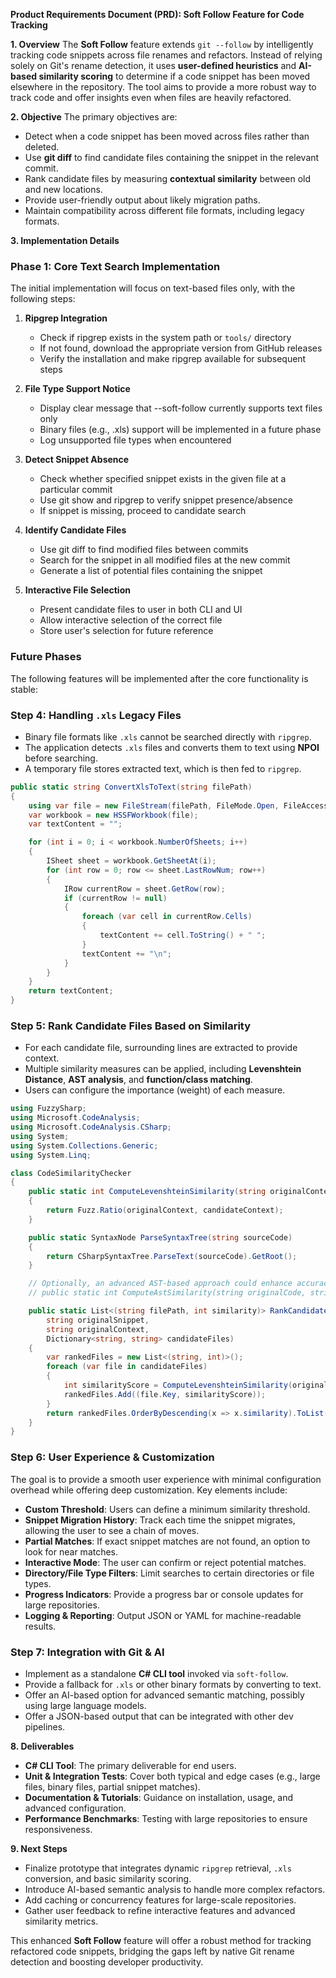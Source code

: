 **Product Requirements Document (PRD): Soft Follow Feature for Code Tracking**

**1. Overview**
The **Soft Follow** feature extends `git --follow` by intelligently tracking code snippets across file renames and refactors. Instead of relying solely on Git's rename detection, it uses **user-defined heuristics** and **AI-based similarity scoring** to determine if a code snippet has been moved elsewhere in the repository. The tool aims to provide a more robust way to track code and offer insights even when files are heavily refactored.

**2. Objective**
The primary objectives are:
- Detect when a code snippet has been moved across files rather than deleted.
- Use **git diff** to find candidate files containing the snippet in the relevant commit.
- Rank candidate files by measuring **contextual similarity** between old and new locations.
- Provide user-friendly output about likely migration paths.
- Maintain compatibility across different file formats, including legacy formats.

**3. Implementation Details**

### **Phase 1: Core Text Search Implementation**

The initial implementation will focus on text-based files only, with the following steps:

1. **Ripgrep Integration**
   - Check if ripgrep exists in the system path or `tools/` directory
   - If not found, download the appropriate version from GitHub releases
   - Verify the installation and make ripgrep available for subsequent steps

2. **File Type Support Notice**
   - Display clear message that --soft-follow currently supports text files only
   - Binary files (e.g., .xls) support will be implemented in a future phase
   - Log unsupported file types when encountered

3. **Detect Snippet Absence**
   - Check whether specified snippet exists in the given file at a particular commit
   - Use git show and ripgrep to verify snippet presence/absence
   - If snippet is missing, proceed to candidate search

4. **Identify Candidate Files**
   - Use git diff to find modified files between commits
   - Search for the snippet in all modified files at the new commit
   - Generate a list of potential files containing the snippet

5. **Interactive File Selection**
   - Present candidate files to user in both CLI and UI
   - Allow interactive selection of the correct file
   - Store user's selection for future reference

### **Future Phases**

The following features will be implemented after the core functionality is stable:

### **Step 4: Handling `.xls` Legacy Files**
- Binary file formats like `.xls` cannot be searched directly with `ripgrep`.
- The application detects `.xls` files and converts them to text using **NPOI** before searching.
- A temporary file stores extracted text, which is then fed to `ripgrep`.

```csharp
public static string ConvertXlsToText(string filePath)
{
    using var file = new FileStream(filePath, FileMode.Open, FileAccess.Read);
    var workbook = new HSSFWorkbook(file);
    var textContent = "";

    for (int i = 0; i < workbook.NumberOfSheets; i++)
    {
        ISheet sheet = workbook.GetSheetAt(i);
        for (int row = 0; row <= sheet.LastRowNum; row++)
        {
            IRow currentRow = sheet.GetRow(row);
            if (currentRow != null)
            {
                foreach (var cell in currentRow.Cells)
                {
                    textContent += cell.ToString() + " ";
                }
                textContent += "\n";
            }
        }
    }
    return textContent;
}
```

### **Step 5: Rank Candidate Files Based on Similarity**
- For each candidate file, surrounding lines are extracted to provide context.
- Multiple similarity measures can be applied, including **Levenshtein Distance**, **AST analysis**, and **function/class matching**.
- Users can configure the importance (weight) of each measure.

```csharp
using FuzzySharp;
using Microsoft.CodeAnalysis;
using Microsoft.CodeAnalysis.CSharp;
using System;
using System.Collections.Generic;
using System.Linq;

class CodeSimilarityChecker
{
    public static int ComputeLevenshteinSimilarity(string originalContext, string candidateContext)
    {
        return Fuzz.Ratio(originalContext, candidateContext);
    }

    public static SyntaxNode ParseSyntaxTree(string sourceCode)
    {
        return CSharpSyntaxTree.ParseText(sourceCode).GetRoot();
    }

    // Optionally, an advanced AST-based approach could enhance accuracy:
    // public static int ComputeAstSimilarity(string originalCode, string candidateCode) { ... }

    public static List<(string filePath, int similarity)> RankCandidates(
        string originalSnippet,
        string originalContext,
        Dictionary<string, string> candidateFiles)
    {
        var rankedFiles = new List<(string, int)>();
        foreach (var file in candidateFiles)
        {
            int similarityScore = ComputeLevenshteinSimilarity(originalContext, file.Value);
            rankedFiles.Add((file.Key, similarityScore));
        }
        return rankedFiles.OrderByDescending(x => x.similarity).ToList();
    }
}
```

### **Step 6: User Experience & Customization**
The goal is to provide a smooth user experience with minimal configuration overhead while offering deep customization. Key elements include:
- **Custom Threshold**: Users can define a minimum similarity threshold.
- **Snippet Migration History**: Track each time the snippet migrates, allowing the user to see a chain of moves.
- **Partial Matches**: If exact snippet matches are not found, an option to look for near matches.
- **Interactive Mode**: The user can confirm or reject potential matches.
- **Directory/File Type Filters**: Limit searches to certain directories or file types.
- **Progress Indicators**: Provide a progress bar or console updates for large repositories.
- **Logging & Reporting**: Output JSON or YAML for machine-readable results.

### **Step 7: Integration with Git & AI**
- Implement as a standalone **C# CLI tool** invoked via `soft-follow`.
- Provide a fallback for `.xls` or other binary formats by converting to text.
- Offer an AI-based option for advanced semantic matching, possibly using large language models.
- Offer a JSON-based output that can be integrated with other dev pipelines.

**8. Deliverables**
- **C# CLI Tool**: The primary deliverable for end users.
- **Unit & Integration Tests**: Cover both typical and edge cases (e.g., large files, binary files, partial snippet matches).
- **Documentation & Tutorials**: Guidance on installation, usage, and advanced configuration.
- **Performance Benchmarks**: Testing with large repositories to ensure responsiveness.

**9. Next Steps**
- Finalize prototype that integrates dynamic `ripgrep` retrieval, `.xls` conversion, and basic similarity scoring.
- Introduce AI-based semantic analysis to handle more complex refactors.
- Add caching or concurrency features for large-scale repositories.
- Gather user feedback to refine interactive features and advanced similarity metrics.

This enhanced **Soft Follow** feature will offer a robust method for tracking refactored code snippets, bridging the gaps left by native Git rename detection and boosting developer productivity.

